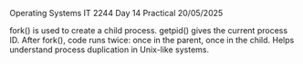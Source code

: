Operating Systems IT 2244
Day 14 Practical
20/05/2025

fork() is used to create a child process.
getpid() gives the current process ID.
After fork(), code runs twice: once in the parent, once in the child.
Helps understand process duplication in Unix-like systems.

